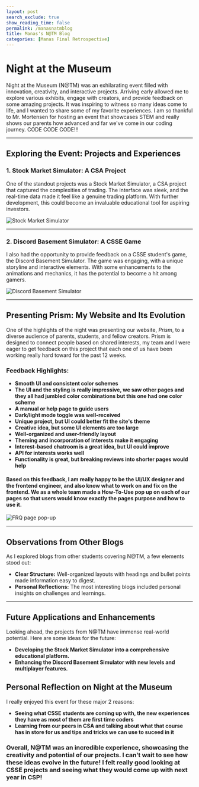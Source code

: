 ```yaml
---
layout: post 
search_exclude: true
show_reading_time: false
permalink: /manasnatmblog
title: Manas's N@TM Blog
categories: [Manas Final Retrospective]
---
```



# Night at the Museum

Night at the Museum (N@TM) was an exhilarating event filled with innovation, creativity, and interactive projects. Arriving early allowed me to explore various exhibits, engage with creators, and provide feedback on some amazing projects. It was inspiring to witness so many ideas come to life, and I wanted to share some of my favorite experiences. I am so thankful to Mr. Mortensen for hosting an event that showcases STEM and really shows our parents how advanced and far we've come in our coding journey. CODE CODE CODE!!!

---

## Exploring the Event: Projects and Experiences

### 1. **Stock Market Simulator: A CSA Project**  
One of the standout projects was a Stock Market Simulator, a CSA project that captured the complexities of trading. The interface was sleek, and the real-time data made it feel like a genuine trading platform. With further development, this could become an invaluable educational tool for aspiring investors.

![Stock Market Simulator](https://github.com/user-attachments/assets/f6e4f847-0f10-472e-bf7d-70d1e8b8c1d6)

---

### 2. **Discord Basement Simulator: A CSSE Game**  
I also had the opportunity to provide feedback on a CSSE student's game, the Discord Basement Simulator. The game was engaging, with a unique storyline and interactive elements. With some enhancements to the animations and mechanics, it has the potential to become a hit among gamers.

![Discord Basement Simulator](https://github.com/user-attachments/assets/e9ff6504-e397-4c16-b641-8fba67e0361b)

---

## Presenting Prism: My Website and Its Evolution  

One of the highlights of the night was presenting our website, *Prism*, to a diverse audience of parents, students, and fellow creators. Prism is designed to connect people based on shared interests, my team and I were eager to get feedback on this project that each one of us have been working really hard toward for the past 12 weeks. 

### **Feedback Highlights:**
- **Smooth UI and consistent color schemes**  
- **The UI and the styling is really impressive, we saw other pages and they all had jumbled color combinations but this one had one color scheme**  
- **A manual or help page to guide users**  
- **Dark/light mode toggle was well-received**  
- **Unique project, but UI could better fit the site's theme**  
- **Creative idea, but some UI elements are too large**  
- **Well-organized and user-friendly layout**  
- **Theming and incorporation of interests make it engaging**  
- **Interest-based chatroom is a great idea, but UI could improve**  
- **API for interests works well**  
- **Functionality is great, but breaking reviews into shorter pages would help**  

 <h4> Based on this feedback, I am really happy to be the UI/UX designer and the frontend engineer, and also know what to work on and fix on the frontend. We as a whole team made a How-To-Use pop up on each of our pages so that users would know exactly the pages purpose and how to use it. </h4>

![FRQ page pop-up](https://github.com/user-attachments/assets/cc563ef1-d59d-4719-8d92-ef4b10a9458c)

---

## Observations from Other Blogs  

As I explored blogs from other students covering N@TM, a few elements stood out:
- **Clear Structure:** Well-organized layouts with headings and bullet points made information easy to digest.
- **Personal Reflections:** The most interesting blogs included personal insights on challenges and learnings.

---

## Future Applications and Enhancements  

Looking ahead, the projects from N@TM have immense real-world potential. Here are some ideas for the future:
- **Developing the Stock Market Simulator into a comprehensive educational platform.**
- **Enhancing the Discord Basement Simulator with new levels and multiplayer features.**

## Personal Reflection on Night at the Museum 

I really enjoyed this event for these major 2 reasons:
- **Seeing what CSSE students are coming up with, the new experiences they have as most of them are first time coders**
- **Learning from our peers in CSA and talking about what that course has in store for us and tips and tricks we can use to suceed in it**

<h3>Overall, N@TM was an incredible experience, showcasing the creativity and potential of our projects. I can't wait to see how these ideas evolve in the future! I felt really good looking at CSSE projects and seeing what they would come up with next year in CSP! </h3>